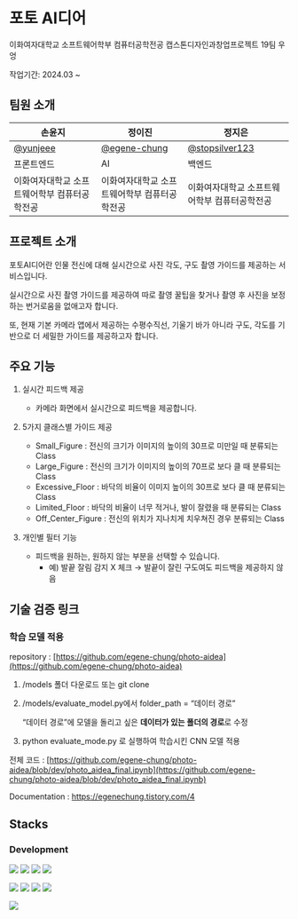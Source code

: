 # 포토 AI디어

이화여자대학교 소프트웨어학부 컴퓨터공학전공 캡스톤디자인과창업프로젝트 19팀 우엉

작업기간: 2024.03 ~

## 팀원 소개

| 손윤지                                       | 정이진                                         | 정지은                                             |
| -------------------------------------------- | ---------------------------------------------- | -------------------------------------------------- |
| [@yunjeee](https://github.com/yunjeee)                                 | [@egene-chung](https://github.com/egene-chung) | [@stopsilver123](https://github.com/stopsilver123) |
| 프론트엔드                                   | AI                                             | 백엔드                                             |
| 이화여자대학교 소프트웨어학부 컴퓨터공학전공 | 이화여자대학교 소프트웨어학부 컴퓨터공학전공   | 이화여자대학교 소프트웨어학부 컴퓨터공학전공       |

## 프로젝트 소개

포토AI디어란 인물 전신에 대해 실시간으로 사진 각도, 구도 촬영 가이드를 제공하는 서비스입니다.

실시간으로 사진 촬영 가이드를 제공하여 따로 촬영 꿀팁을 찾거나 촬영 후 사진을 보정하는 번거로움을 없애고자 합니다.

또, 현재 기본 카메라 앱에서 제공하는 수평수직선, 기울기 바가 아니라 구도, 각도를 기반으로 더 세밀한 가이드를 제공하고자 합니다.

## 주요 기능

1.  실시간 피드백 제공

    - 카메라 화면에서 실시간으로 피드백을 제공합니다.

2.  5가지 클래스별 가이드 제공

    - Small_Figure : 전신의 크기가 이미지의 높이의 30프로 미만일 때 분류되는 Class
    - Large_Figure : 전신의 크기가 이미지의 높이의 70프로 보다 클 때 분류되는 Class
    - Excessive_Floor : 바닥의 비율이 이미지 높이의 30프로 보다 클 때 분류되는 Class
    - Limited_Floor : 바닥의 비율이 너무 적거나, 발이 잘렸을 때 분류되는 Class
    - Off_Center_Figure : 전신의 위치가 지나치게 치우쳐진 경우 분류되는 Class

3.  개인별 필터 기능

    - 피드백을 원하는, 원하지 않는 부분을 선택할 수 있습니다.
      - 예) 발끝 잘림 감지 X 체크 → 발끝이 잘린 구도여도 피드백을 제공하지 않음

## 기술 검증 링크

### 학습 모델 적용

repository : [https://github.com/egene-chung/photo-aidea](https://github.com/egene-chung/photo-aidea)

1. /models 폴더 다운로드 또는 git clone
2. /models/evaluate_model.py에서 folder_path = “데이터 경로”

   “데이터 경로”에 모델을 돌리고 싶은 **데이터가 있는 폴더의 경로**로 수정

3. python evaluate_mode.py 로 실행하여 학습시킨 CNN 모델 적용

전체 코드 : [https://github.com/egene-chung/photo-aidea/blob/dev/photo_aidea_final.ipynb](https://github.com/egene-chung/photo-aidea/blob/dev/photo_aidea_final.ipynb)

Documentation : https://egenechung.tistory.com/4
## Stacks

### Development

<img src="https://img.shields.io/badge/html5-E34F26?style=for-the-badge&logo=html5&logoColor=white"> <img src="https://img.shields.io/badge/css-1572B6?style=for-the-badge&logo=css3&logoColor=white"> <img src="https://img.shields.io/badge/javascript-F7DF1E?style=for-the-badge&logo=javascript&logoColor=black"> <img src="https://img.shields.io/badge/react-61DAFB?style=for-the-badge&logo=react&logoColor=black">

<img src="https://img.shields.io/badge/java-007396?style=for-the-badge&logo=java&logoColor=white"> <img src="https://img.shields.io/badge/spring-6DB33F?style=for-the-badge&logo=spring&logoColor=white"> <img src="https://img.shields.io/badge/springboot-6DB33F?style=for-the-badge&logo=springboot&logoColor=white"> <img src="https://img.shields.io/badge/mysql-4479A1?style=for-the-badge&logo=mysql&logoColor=white">

<img src="https://img.shields.io/badge/python-3776AB?style=for-the-badge&logo=python&logoColor=white">
